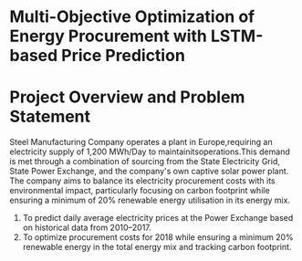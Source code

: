 # Multi-Objective Optimization of Energy Procurement with LSTM-based Price Prediction

# Project Overview and Problem Statement
 Steel Manufacturing Company operates a plant in Europe,requiring an electricity supply of 1,200 MWh/Day to maintainitsoperations.This demand is met through a combination of sourcing from the State Electricity Grid, State Power Exchange, and the company's own captive solar power plant.
 The company aims to balance its electricity procurement costs with its environmental impact, particularly focusing on carbon footprint while ensuring a minimum of 20% renewable energy utilisation in its energy mix.
1) To predict daily average electricity prices at the Power Exchange based on historical data from 2010–2017.
2) To optimize procurement costs for 2018 while ensuring a minimum 20% renewable energy in the total energy mix and tracking carbon footprint.


